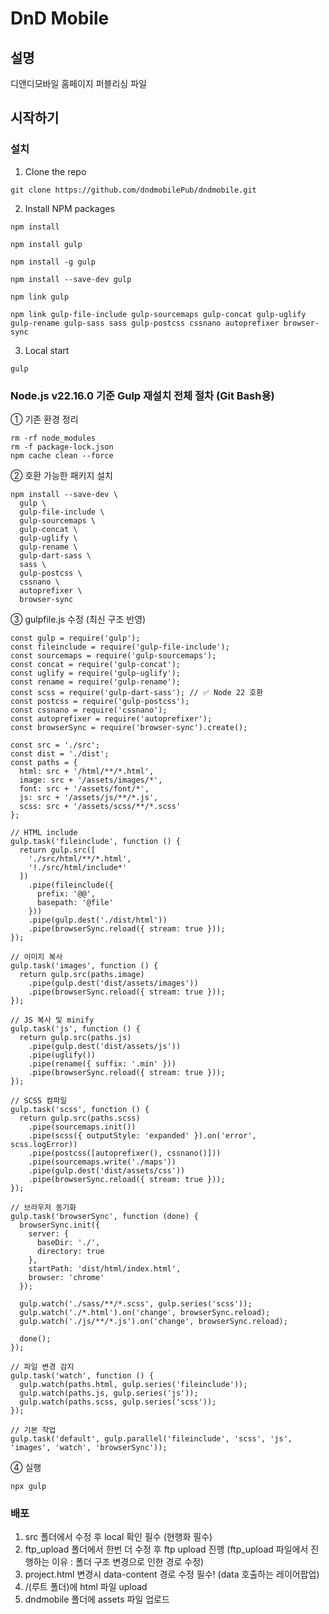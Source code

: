 # DnD Mobile

## 설명

디앤디모바일 홈페이지 퍼블리싱 파일

## 시작하기

### 설치

1. Clone the repo
```
git clone https://github.com/dndmobilePub/dndmobile.git
```
2. Install NPM packages
```
npm install
```
```
npm install gulp
```
```
npm install -g gulp
```
```
npm install --save-dev gulp
```
```
npm link gulp
```
```
npm link gulp-file-include gulp-sourcemaps gulp-concat gulp-uglify gulp-rename gulp-sass sass gulp-postcss cssnano autoprefixer browser-sync
```

3. Local start
```
gulp
```

### Node.js v22.16.0 기준 Gulp 재설치 전체 절차 (Git Bash용)

① 기존 환경 정리
```
rm -rf node_modules
rm -f package-lock.json
npm cache clean --force

```

② 호환 가능한 패키지 설치
```
npm install --save-dev \
  gulp \
  gulp-file-include \
  gulp-sourcemaps \
  gulp-concat \
  gulp-uglify \
  gulp-rename \
  gulp-dart-sass \
  sass \
  gulp-postcss \
  cssnano \
  autoprefixer \
  browser-sync

```

③ gulpfile.js 수정 (최신 구조 반영)
```
const gulp = require('gulp');
const fileinclude = require('gulp-file-include');
const sourcemaps = require('gulp-sourcemaps');
const concat = require('gulp-concat');
const uglify = require('gulp-uglify');
const rename = require('gulp-rename');
const scss = require('gulp-dart-sass'); // ✅ Node 22 호환
const postcss = require('gulp-postcss');
const cssnano = require('cssnano');
const autoprefixer = require('autoprefixer');
const browserSync = require('browser-sync').create();

const src = './src';
const dist = './dist';
const paths = {
  html: src + '/html/**/*.html',
  image: src + '/assets/images/*',
  font: src + '/assets/font/*',
  js: src + '/assets/js/**/*.js',
  scss: src + '/assets/scss/**/*.scss'
};

// HTML include
gulp.task('fileinclude', function () {
  return gulp.src([
    './src/html/**/*.html',
    '!./src/html/include*'
  ])
    .pipe(fileinclude({
      prefix: '@@',
      basepath: '@file'
    }))
    .pipe(gulp.dest('./dist/html'))
    .pipe(browserSync.reload({ stream: true }));
});

// 이미지 복사
gulp.task('images', function () {
  return gulp.src(paths.image)
    .pipe(gulp.dest('dist/assets/images'))
    .pipe(browserSync.reload({ stream: true }));
});

// JS 복사 및 minify
gulp.task('js', function () {
  return gulp.src(paths.js)
    .pipe(gulp.dest('dist/assets/js'))
    .pipe(uglify())
    .pipe(rename({ suffix: '.min' }))
    .pipe(browserSync.reload({ stream: true }));
});

// SCSS 컴파일
gulp.task('scss', function () {
  return gulp.src(paths.scss)
    .pipe(sourcemaps.init())
    .pipe(scss({ outputStyle: 'expanded' }).on('error', scss.logError))
    .pipe(postcss([autoprefixer(), cssnano()]))
    .pipe(sourcemaps.write('./maps'))
    .pipe(gulp.dest('dist/assets/css'))
    .pipe(browserSync.reload({ stream: true }));
});

// 브라우저 동기화
gulp.task('browserSync', function (done) {
  browserSync.init({
    server: {
      baseDir: './',
      directory: true
    },
    startPath: 'dist/html/index.html',
    browser: 'chrome'
  });

  gulp.watch('./sass/**/*.scss', gulp.series('scss'));
  gulp.watch('./*.html').on('change', browserSync.reload);
  gulp.watch('./js/**/*.js').on('change', browserSync.reload);

  done();
});

// 파일 변경 감지
gulp.task('watch', function () {
  gulp.watch(paths.html, gulp.series('fileinclude'));
  gulp.watch(paths.js, gulp.series('js'));
  gulp.watch(paths.scss, gulp.series('scss'));
});

// 기본 작업
gulp.task('default', gulp.parallel('fileinclude', 'scss', 'js', 'images', 'watch', 'browserSync'));
```

④ 실행
```
npx gulp

```

### 배포
1. src 폴더에서 수정 후 local 확인 필수 (현행화 필수)
2. ftp_upload 폴더에서 한번 더 수정 후 ftp upload 진행 (ftp_upload 파일에서 진행하는 이유 : 폴더 구조 변경으로 인한 경로 수정)
3. project.html 변경시 data-content 경로 수정 필수! (data 호출하는 레이어팝업) 
4. /(루트 폴더)에 html 파일 upload
5. dndmobile 폴더에 assets 파일 업로드

